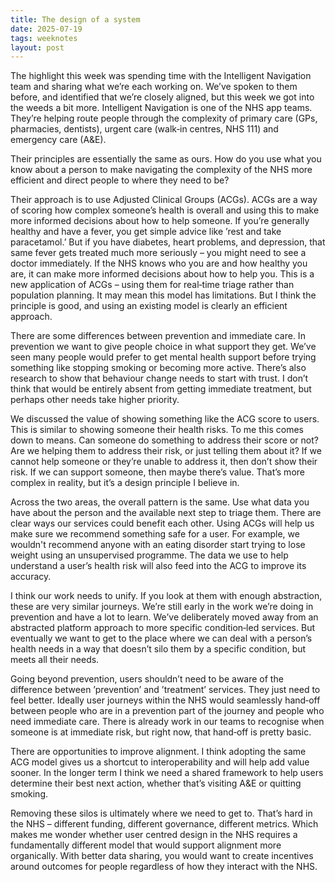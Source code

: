 ```yaml
---
title: The design of a system
date: 2025-07-19
tags: weeknotes
layout: post
---
```


The highlight this week was spending time with the Intelligent Navigation team and sharing what we’re each working on. We’ve spoken to them before, and identified that we’re closely aligned, but this week we got into the weeds a bit more. Intelligent Navigation is one of the NHS app teams. They’re helping route people through the complexity of primary care (GPs, pharmacies, dentists), urgent care (walk‑in centres, NHS 111) and emergency care (A&E).

Their principles are essentially the same as ours. How do you use what you know about a person to make navigating the complexity of the NHS more efficient and direct people to where they need to be?

Their approach is to use Adjusted Clinical Groups (ACGs). ACGs are a way of scoring how complex someone’s health is overall and using this to make more informed decisions about how to help someone. If you’re generally healthy and have a fever, you get simple advice like ’rest and take paracetamol.’ But if you have diabetes, heart problems, and depression, that same fever gets treated much more seriously – you might need to see a doctor immediately. If the NHS knows who you are and how healthy you are, it can make more informed decisions about how to help you. This is a new application of ACGs – using them for real‑time triage rather than population planning. It may mean this model has limitations. But I think the principle is good, and using an existing model is clearly an efficient approach.

There are some differences between prevention and immediate care. In prevention we want to give people choice in what support they get. We’ve seen many people would prefer to get mental health support before trying something like stopping smoking or becoming more active. There’s also research to show that behaviour change needs to start with trust. I don’t think that would be entirely absent from getting immediate treatment, but perhaps other needs take higher priority.

We discussed the value of showing something like the ACG score to users. This is similar to showing someone their health risks. To me this comes down to means. Can someone do something to address their score or not? Are we helping them to address their risk, or just telling them about it? If we cannot help someone or they’re unable to address it, then don’t show their risk. If we can support someone, then maybe there’s value. That’s more complex in reality, but it’s a design principle I believe in.

Across the two areas, the overall pattern is the same. Use what data you have about the person and the available next step to triage them. There are clear ways our services could benefit each other. Using ACGs will help us make sure we recommend something safe for a user. For example, we wouldn't recommend anyone with an eating disorder start trying to lose weight using an unsupervised programme. The data we use to help understand a user’s health risk will also feed into the ACG to improve its accuracy.

I think our work needs to unify. If you look at them with enough abstraction, these are very similar journeys. We’re still early in the work we’re doing in prevention and have a lot to learn. We’ve deliberately moved away from an abstracted platform approach to more specific condition‑led services. But eventually we want to get to the place where we can deal with a person’s health needs in a way that doesn’t silo them by a specific condition, but meets all their needs.

Going beyond prevention, users shouldn’t need to be aware of the difference between ’prevention’ and ’treatment’ services. They just need to feel better. Ideally user journeys within the NHS would seamlessly hand‑off between people who are in a prevention part of the journey and people who need immediate care. There is already work in our teams to recognise when someone is at immediate risk, but right now, that hand‑off is pretty basic.

There are opportunities to improve alignment. I think adopting the same ACG model gives us a shortcut to interoperability and will help add value sooner. In the longer term I think we need a shared framework to help users determine their best next action, whether that’s visiting A&E or quitting smoking.

Removing these silos is ultimately where we need to get to. That’s hard in the NHS – different funding, different governance, different metrics. Which makes me wonder whether user centred design in the NHS requires a fundamentally different model that would support alignment more organically. With better data sharing, you would want to create incentives around outcomes for people regardless of how they interact with the NHS.
